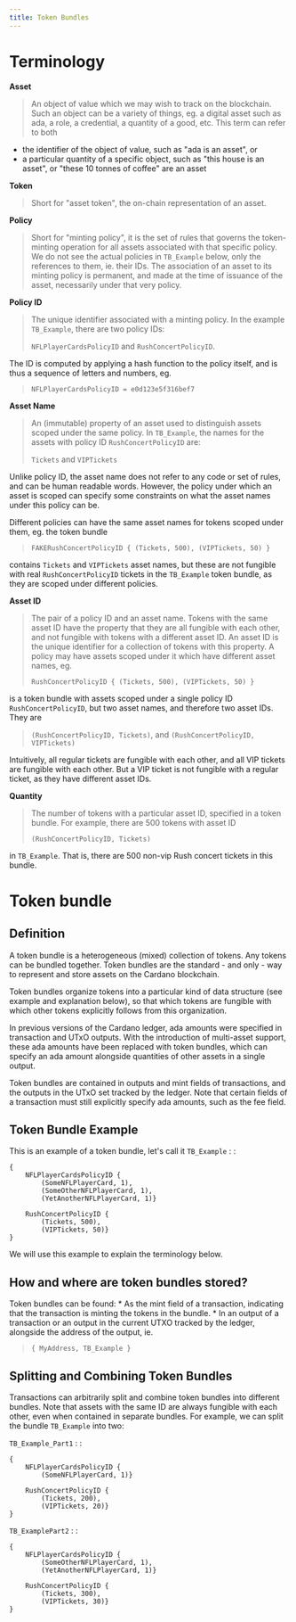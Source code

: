 ```yaml
---
title: Token Bundles
---
```


Terminology
===========

**Asset**

> An object of value which we may wish to track on the blockchain. Such
> an object can be a variety of things, eg. a digital asset such as ada,
> a role, a credential, a quantity of a good, etc. This term can refer
> to both

-   the identifier of the object of value, such as \"ada is an asset\",
    or
-   a particular quantity of a specific object, such as \"this house is
    an asset\", or \"these 10 tonnes of coffee\" are an asset

**Token**

> Short for \"asset token\", the on-chain representation of an asset.

**Policy**

> Short for \"minting policy\", it is the set of rules that governs the
> token-minting operation for all assets associated with that specific
> policy. We do not see the actual policies in `TB_Example` below, only
> the references to them, ie. their IDs. The association of an asset to
> its minting policy is permanent, and made at the time of issuance of
> the asset, necessarily under that very policy.

**Policy ID**

> The unique identifier associated with a minting policy. In the example
> `TB_Example`, there are two policy IDs:
>
> `NFLPlayerCardsPolicyID` and `RushConcertPolicyID`.

The ID is computed by applying a hash function to the policy itself, and
is thus a sequence of letters and numbers, eg.

> `NFLPlayerCardsPolicyID = e0d123e5f316bef7`

**Asset Name**

> An (immutable) property of an asset used to distinguish assets scoped
> under the same policy. In `TB_Example`, the names for the assets with
> policy ID `RushConcertPolicyID` are:
>
> `Tickets` and `VIPTickets`

Unlike policy ID, the asset name does not refer to any code or set of
rules, and can be human readable words. However, the policy under which
an asset is scoped can specify some constraints on what the asset names
under this policy can be.

Different policies can have the same asset names for tokens scoped under
them, eg. the token bundle

> `FAKERushConcertPolicyID { (Tickets, 500), (VIPTickets, 50) }`

contains `Tickets` and `VIPTickets` asset names, but these are not
fungible with real `RushConcertPolicyID` tickets in the `TB_Example`
token bundle, as they are scoped under different policies.

**Asset ID**

> The pair of a policy ID and an asset name. Tokens with the same asset
> ID have the property that they are all fungible with each other, and
> not fungible with tokens with a different asset ID. An asset ID is the
> unique identifier for a collection of tokens with this property. A
> policy may have assets scoped under it which have different asset
> names, eg.
>
> `RushConcertPolicyID { (Tickets, 500), (VIPTickets, 50) }`

is a token bundle with assets scoped under a single policy ID
`RushConcertPolicyID`, but two asset names, and therefore two asset IDs.
They are

> `(RushConcertPolicyID, Tickets)`, and
> `(RushConcertPolicyID, VIPTickets)`

Intuitively, all regular tickets are fungible with each other, and all
VIP tickets are fungible with each other. But a VIP ticket is not
fungible with a regular ticket, as they have different asset IDs.

**Quantity**

> The number of tokens with a particular asset ID, specified in a token
> bundle. For example, there are 500 tokens with asset ID
>
> `(RushConcertPolicyID, Tickets)`

in `TB_Example`. That is, there are 500 non-vip Rush concert tickets in
this bundle.

Token bundle
============

Definition
----------

A token bundle is a heterogeneous (mixed) collection of tokens. Any
tokens can be bundled together. Token bundles are the standard - and
only - way to represent and store assets on the Cardano blockchain.

Token bundles organize tokens into a particular kind of data structure
(see example and explanation below), so that which tokens are fungible
with which other tokens explicitly follows from this organization.

In previous versions of the Cardano ledger, ada amounts were specified
in transaction and UTxO outputs. With the introduction of multi-asset
support, these ada amounts have been replaced with token bundles, which
can specify an ada amount alongside quantities of other assets in a
single output.

Token bundles are contained in outputs and mint fields of transactions,
and the outputs in the UTxO set tracked by the ledger. Note that certain
fields of a transaction must still explicitly specify ada amounts, such
as the fee field.

Token Bundle Example
--------------------

This is an example of a token bundle, let's call it `TB_Example` : :

    {
        NFLPlayerCardsPolicyID {
            (SomeNFLPlayerCard, 1),
            (SomeOtherNFLPlayerCard, 1),
            (YetAnotherNFLPlayerCard, 1)}

        RushConcertPolicyID {
            (Tickets, 500),
            (VIPTickets, 50)}
    }

We will use this example to explain the terminology below.

How and where are token bundles stored?
---------------------------------------

Token bundles can be found: \* As the mint field of a transaction,
indicating that the transaction is minting the tokens in the bundle. \*
In an output of a transaction or an output in the current UTXO tracked
by the ledger, alongside the address of the output, ie.

> `{ MyAddress, TB_Example }`

Splitting and Combining Token Bundles
-------------------------------------

Transactions can arbitrarily split and combine token bundles into
different bundles. Note that assets with the same ID are always fungible
with each other, even when contained in separate bundles. For example,
we can split the bundle `TB_Example` into two:

`TB_Example_Part1` : :

    {
        NFLPlayerCardsPolicyID {
            (SomeNFLPlayerCard, 1)}

        RushConcertPolicyID {
            (Tickets, 200),
            (VIPTickets, 20)}
    }

`TB_ExamplePart2` : :

    {
        NFLPlayerCardsPolicyID {
            (SomeOtherNFLPlayerCard, 1),
            (YetAnotherNFLPlayerCard, 1)}

        RushConcertPolicyID {
            (Tickets, 300),
            (VIPTickets, 30)}
    }
